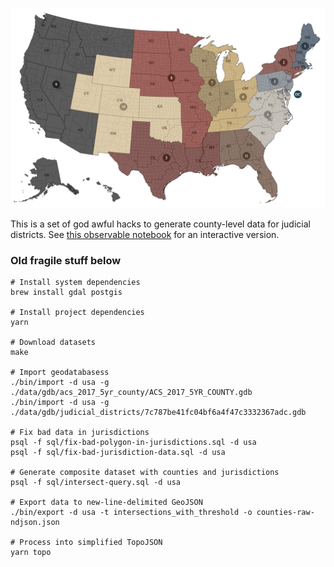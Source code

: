 ![](/preview.png)

This is a set of god awful hacks to generate county-level data for judicial districts. See [this observable notebook](https://observablehq.com/@caged/the-united-states-courts-of-appeals-and-district-courts) for an interactive version.

### Old fragile stuff below

```shell
# Install system dependencies
brew install gdal postgis

# Install project dependencies
yarn

# Download datasets
make

# Import geodatabasess
./bin/import -d usa -g ./data/gdb/acs_2017_5yr_county/ACS_2017_5YR_COUNTY.gdb
./bin/import -d usa -g ./data/gdb/judicial_districts/7c787be41fc04bf6a4f47c3332367adc.gdb

# Fix bad data in jurisdictions
psql -f sql/fix-bad-polygon-in-jurisdictions.sql -d usa
psql -f sql/fix-bad-jurisdiction-data.sql -d usa

# Generate composite dataset with counties and jurisdictions
psql -f sql/intersect-query.sql -d usa

# Export data to new-line-delimited GeoJSON
./bin/export -d usa -t intersections_with_threshold -o counties-raw-ndjson.json

# Process into simplified TopoJSON
yarn topo
```
